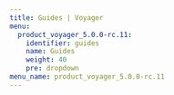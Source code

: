 ```yaml
---
title: Guides | Voyager
menu:
  product_voyager_5.0.0-rc.11:
    identifier: guides
    name: Guides
    weight: 40
    pre: dropdown
menu_name: product_voyager_5.0.0-rc.11
---
```


